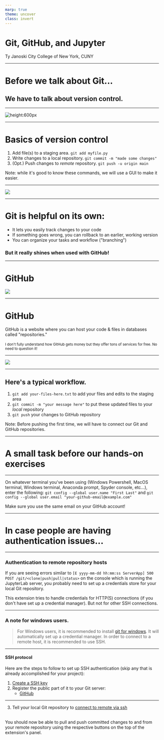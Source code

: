 ```yaml
---
marp: true
theme: uncover
class: invert
---
```


# Git, GitHub, and Jupyter

Ty Janoski
City College of New York, CUNY 

---

# Before we talk about Git...

## We have to talk about version control.

---

![height:600px](http://www.phdcomics.com/comics/archive/phd101212s.gif)

---

# Basics of version control

1) Add file(s) to a staging area.
`git add myfile.py`
2) Write changes to a local repository.
`git commit -m "made some changes"`
3) (Opt.) Push changes to *remote* repository.
`git push -u origin main`

Note: while it's good to know these commands, we will use a GUI to make it easier.

---

![](https://res.cloudinary.com/practicaldev/image/fetch/s--M_fHUEqA--/c_limit%2Cf_auto%2Cfl_progressive%2Cq_auto%2Cw_880/https://thepracticaldev.s3.amazonaws.com/i/128hsgntnsu9bww0y8sz.png)

---

# Git is helpful on its own:

- It lets you easily track changes to your code
- If something goes wrong, you can rollback to an earlier, working version
- You can organize your tasks and workflow ("branching")

### But it really shines when used with GitHub!

---

# GitHub

![](https://play-lh.googleusercontent.com/PCpXdqvUWfCW1mXhH1Y_98yBpgsWxuTSTofy3NGMo9yBTATDyzVkqU580bfSln50bFU)

---

# GitHub

GitHub is a website where you can host your code & files in databases called "repositories."
<br></br>
<sup>I don't fully understand how GitHub gets money but they offer tons of services for free. No need to question it!</sup>

---

![](https://media.geeksforgeeks.org/wp-content/uploads/20191203164948/Distributed-Version-Control-System.jpg)

---

## Here's a typical workflow.
1) `git add your-files-here.txt` to add your files and edits to the staging area
2) `git commit -m "your message here"` to put these updated files to your *local* repository
3) `git push` your changes to GitHub repository

Note: Before pushing the first time, we will have to connect our Git and GitHub repositories.

---

# A small task before our hands-on exercises

---

On whatever terminal you've been using (Windows Powershell, MacOS terminal, Windows terminal, Anaconda prompt, Spyder console, etc...), enter the following:
`git config --global user.name "First Last"`
and
`git config --global user.email "your-github-email@example.com"`

Make sure you use the same email on your GitHub account!

---

# In case people are having authentication issues...

----

### Authentication to remote repository hosts

If you are seeing errors similar to `[E yyyy-mm-dd hh:mm:ss ServerApp] 500 POST /git/<clone|push|pull|status>` on the console which is running the JupyterLab server, you probably need to set up a credentials store for your local Git repository.

This extension tries to handle credentials for HTTP(S) connections (if you don't have set up a credential manager). But not for other SSH connections.

---

### A note for windows users. 

> For Windows users, it is recommended to install [git for windows](https://gitforwindows.org/). It will automatically set up a credential manager.
> In order to connect to a remote host, it is recommended to use SSH.

---


#### SSH protocol

Here are the steps to follow to set up SSH authentication (skip any that is already accomplished for your project):

1. [Create a SSH key](https://docs.github.com/en/github/authenticating-to-github/connecting-to-github-with-ssh/generating-a-new-ssh-key-and-adding-it-to-the-ssh-agent)
2. Register the public part of it to your Git server:
   - [GitHub](https://docs.github.com/en/github/authenticating-to-github/connecting-to-github-with-ssh/adding-a-new-ssh-key-to-your-github-account)


---

3. Tell your local Git repository to [connect to remote via ssh](https://docs.github.com/en/get-started/getting-started-with-git/managing-remote-repositories#switching-remote-urls-from-https-to-ssh)
<br></br>

You should now be able to pull and push committed changes to and from your remote repository using the respective buttons on the top of the extension's panel.
